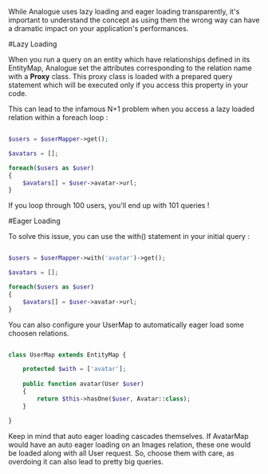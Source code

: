 While Analogue uses lazy loading and eager loading transparently, it's important to understand the concept as using them the wrong way can have a dramatic impact on your application's performances.

#Lazy Loading

When you run a query on an entity which have relationships defined in its EntityMap, Analogue set the attributes corresponding to the relation name with a **Proxy** class. This proxy class is loaded with a prepared query statement which will be executed only if you access this property in your code.

This can lead to the infamous N+1 problem when you access a lazy loaded relation within a foreach loop : 

```php

$users = $userMapper->get();

$avatars = [];

foreach($users as $user)
{
    $avatars[] = $user->avatar->url;
}

```

If you loop through 100 users, you'll end up with 101 queries ! 

#Eager Loading

To solve this issue, you can use the with() statement in your initial query :

```php

$users = $userMapper->with('avatar')->get();

$avatars = [];

foreach($users as $user)
{
    $avatars[] = $user->avatar->url;
}

```

You can also configure your UserMap to automatically eager load some choosen relations. 

```php

class UserMap extends EntityMap {

    protected $with = ['avatar'];
    
    public function avatar(User $user)
    {
        return $this->hasOne($user, Avatar::class);
    }

}
```

Keep in mind that auto eager loading cascades themselves. If AvatarMap would have an auto eager loading on an Images relation, these one would be loaded along with all User request. So, choose them with care, as overdoing it can also lead to pretty big queries. 
